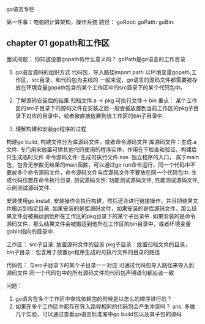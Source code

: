 go语言专栏

第一件事：电脑的计算架构，操作系统
路径： goRoot: 
goPath: 
goBin:
## chapter 01 gopath和工作区
面试问题： 你知道设置gopath有什么意义吗？
goPath是go语言的工作目录

1. go语言源码的组织方式
代码包，导入路径import path
以环境变量gopath,工作区，src目录，和代码包为主线的
一般来说，go语言的源码文件都需要被存放在环境变量gopath包含的某个工作区中的src目录下的某个代码包中。

2. 了解源码安装后的结果
归档文件.a -> pkg
可执行文件-> bin
重点： 某个工作区的src子目录下的源码文件在安装之后一般会被放置到当前工作区的pkg子目录下对应的目录中，或者被直接放置到该工作区的bin子目录中.

3. 理解构建和安装go程序的过程

构建go build, 构建文件分为库源码文件，或者命令源码文件
库源码文件：生成.a文件. 专门用来放置可供其他代码使用的程序实体，作用在于检查和验证，构建后只生成临时文件
命令源码文件: 生成可执行文件.exe. 独立程序的入口， 属于main包，包含无参数无结果的main函数，可以通过go run命令运行，同一个代码中不要放多个命令源码文件，命令源码文件与库源码文件不要放在同一个代码包中. 生成代码位置在命令执行目录.
测试源码文件: 功能测试源码文件, 性能测试源码文件, 示例测试源码文件.

安装使用go install, 安装操作会执行构建，然后还会进行链接操作，并且把结果文件搬运到指定目录.
如果安装的是库源码文件，如果安装的是库源码文件，那么结果文件会被搬运到他所在工作区的pkg目录下的某个子目录中.
如果安装的是命令源码文件，那么结果文件会被搬运到他所在工作区的bin目录中，或者环境变量gobin指向的目录中.

工作区： 
src子目录: 放置源码文件的目录
pkg子目录：放置归档文件的目录，
bin子目录：包含用于放置go程序生成的可执行文件的目录的路径

代码包：
与src子目录下的某个子目录一一对应
可通过代码包导入路径来导入到源码文件
同一个代码包中的所有源码文件的代码包声明语句都应该一致

问题： 
1. go语言在多个工作区中查找依赖包的时候是以怎么的顺序进行的？
2. 如果在多个工作区中都存在导入路程相同的代码包会产生冲突吗？
ans: 多做几个实验，可以通过查看go语言标准库中go build包以及其子包的源码